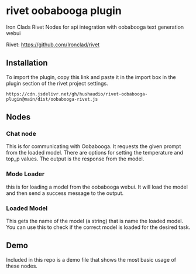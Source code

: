 # rivet oobabooga plugin
Iron Clads Rivet Nodes for api integration with oobabooga text generation webui 

Rivet: https://github.com/Ironclad/rivet
## Installation
To import the plugin, copy this link and paste it in the import box in the plugin section of the rivet project settings.
```
https://cdn.jsdelivr.net/gh/hushaudio/rivet-oobabooga-plugin@main/dist/oobabooga-rivet.js
```

## Nodes

### Chat node
This is for communicating with Oobabooga.  It requests the given prompt from the loaded model.  There are options for setting the temperature and top_p values.  The output is the response from the model.

### Mode Loader
this is for loading a model from the oobabooga webui.  It will load the model and then send a success message to the output.

### Loaded Model
This gets the name of the model (a string) that is name the loaded model.  You can use this to check if the correct model is loaded for the desired task.

## Demo
Included in this repo is a demo file that shows the most basic usage of these nodes. 